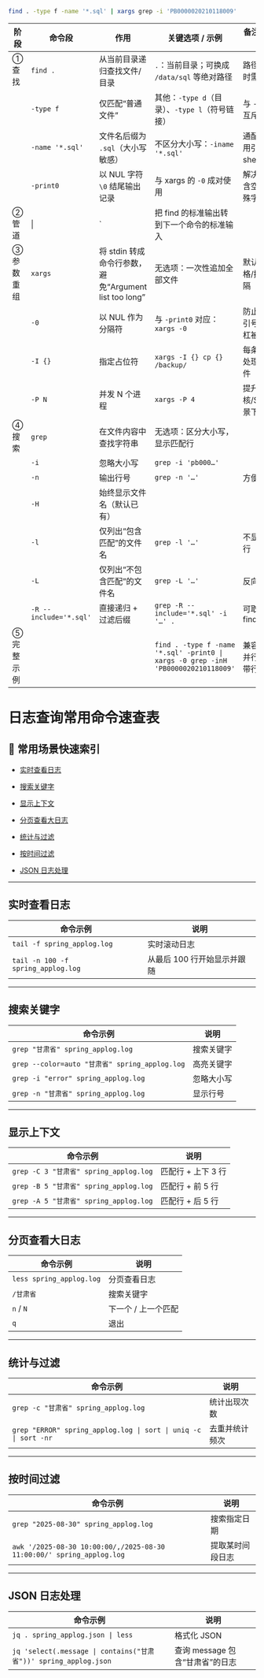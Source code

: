 
``` bash
find . -type f -name '*.sql' | xargs grep -i 'PB0000020210118009'
``` 

| 阶段     | 命令段                    | 作用                                         | 关键选项 / 示例                                                                         | 备注 / 易错点            |     |
| ------ | ---------------------- | ------------------------------------------ | --------------------------------------------------------------------------------- | ------------------- | --- |
| ① 查找   | `find .`               | 从当前目录递归查找文件/目录                             | `.`：当前目录；可换成 `/data/sql` 等绝对路径                                                    | 路径含空格时需用引号          |     |
|        | `-type f`              | 仅匹配“普通文件”                                  | 其他：`-type d`（目录）、`-type l`（符号链接）                                                  | 与 `-type f` 互斥      |     |
|        | `-name '*.sql'`        | 文件名后缀为 `.sql`（大小写敏感）                       | 不区分大小写：`-iname '*.sql'`                                                           | 通配符必须用引号防止 shell 展开 |     |
|        | `-print0`              | 以 NUL 字符 `\0` 结尾输出记录                       | 与 xargs 的 `-0` 成对使用                                                               | 解决文件名含空格、特殊字符问题     |     |
| ② 管道   | \|                     | \`                                         | 把 find 的标准输出转到下一个命令的标准输入                                                          |                     |     |
| ③ 参数重组 | `xargs`                | 将 stdin 转成命令行参数，避免“Argument list too long” | 无选项：一次性追加全部文件                                                                     | 默认以空格/换行分隔          |     |
|        | `-0`                   | 以 NUL 作为分隔符                                | 与 `-print0` 对应：`xargs -0`                                                         | 防止空格/引号/反斜杠被误拆      |     |
|        | `-I {}`                | 指定占位符                                      | `xargs -I {} cp {} /backup/`                                                      | 每条命令只处理一个文件         |     |
|        | `-P N`                 | 并发 N 个进程                                   | `xargs -P 4`                                                                      | 提升在多核/SSD 场景下的速度    |     |
| ④ 搜索   | `grep`                 | 在文件内容中查找字符串                                | 无选项：区分大小写，显示匹配行                                                                   |                     |     |
|        | `-i`                   | 忽略大小写                                      | `grep -i 'pb000…'`                                                                |                     |     |
|        | `-n`                   | 输出行号                                       | `grep -n '…'`                                                                     | 方便定位                |     |
|        | `-H`                   | 始终显示文件名（默认已有）                              |                                                                                   |                     |     |
|        | `-l`                   | 仅列出“包含匹配”的文件名                              | `grep -l '…'`                                                                     | 不显示具体行              |     |
|        | `-L`                   | 仅列出“不包含匹配”的文件名                             | `grep -L '…'`                                                                     | 反向过滤                |     |
|        | `-R --include='*.sql'` | 直接递归 + 过滤后缀                                | `grep -R --include='*.sql' -i '…' .`                                              | 可取代 find+xargs      |     |
| ⑤ 完整示例 |                        |                                            | `find . -type f -name '*.sql' -print0 \| xargs -0 grep -inH 'PB0000020210118009'` | 兼容空格、并行安全、带行号       |     |
# 日志查询常用命令速查表

## 🔖 常用场景快速索引

- [实时查看日志](#%E5%AE%9E%E6%97%B6%E6%9F%A5%E7%9C%8B%E6%97%A5%E5%BF%97)
    
- [搜索关键字](#%E6%90%9C%E7%B4%A2%E5%85%B3%E9%94%AE%E5%AD%97)
    
- [显示上下文](#%E6%98%BE%E7%A4%BA%E4%B8%8A%E4%B8%8B%E6%96%87)
    
- [分页查看大日志](#%E5%88%86%E9%A1%B5%E6%9F%A5%E7%9C%8B%E5%A4%A7%E6%97%A5%E5%BF%97)
    
- [统计与过滤](#%E7%BB%9F%E8%AE%A1%E4%B8%8E%E8%BF%87%E6%BB%A4)
    
- [按时间过滤](#%E6%8C%89%E6%97%B6%E9%97%B4%E8%BF%87%E6%BB%A4)
    
- [JSON 日志处理](#json-%E6%97%A5%E5%BF%97%E5%A4%84%E7%90%86)
    

---

## 实时查看日志

|命令示例|说明|
|---|---|
|`tail -f spring_applog.log`|实时滚动日志|
|`tail -n 100 -f spring_applog.log`|从最后 100 行开始显示并跟随|

---

## 搜索关键字

|命令示例|说明|
|---|---|
|`grep "甘肃省" spring_applog.log`|搜索关键字|
|`grep --color=auto "甘肃省" spring_applog.log`|高亮关键字|
|`grep -i "error" spring_applog.log`|忽略大小写|
|`grep -n "甘肃省" spring_applog.log`|显示行号|

---

## 显示上下文

|命令示例|说明|
|---|---|
|`grep -C 3 "甘肃省" spring_applog.log`|匹配行 + 上下 3 行|
|`grep -B 5 "甘肃省" spring_applog.log`|匹配行 + 前 5 行|
|`grep -A 5 "甘肃省" spring_applog.log`|匹配行 + 后 5 行|

---

## 分页查看大日志

|命令示例|说明|
|---|---|
|`less spring_applog.log`|分页查看日志|
|`/甘肃省`|搜索关键字|
|`n` / `N`|下一个 / 上一个匹配|
|`q`|退出|

---

## 统计与过滤

|命令示例|说明|
|---|---|
|`grep -c "甘肃省" spring_applog.log`|统计出现次数|
|`grep "ERROR" spring_applog.log \| sort \| uniq -c \| sort -nr`|去重并统计频次|

---

## 按时间过滤

|命令示例|说明|
|---|---|
|`grep "2025-08-30" spring_applog.log`|搜索指定日期|
|`awk '/2025-08-30 10:00:00/,/2025-08-30 11:00:00/' spring_applog.log`|提取某时间段日志|

---

## JSON 日志处理

|命令示例|说明|
|---|---|
|`jq . spring_applog.json \| less`|格式化 JSON|
|`jq 'select(.message \| contains("甘肃省"))' spring_applog.json`|查询 message 包含“甘肃省”的日志|